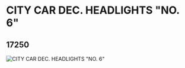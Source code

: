 # CITY CAR DEC. HEADLIGHTS "NO. 6"
## 17250
![CITY CAR DEC. HEADLIGHTS "NO. 6"](https://lc-www-live-s.legocdn.com/media/bricks/5/2/6069856.jpg)